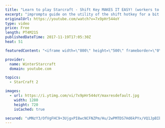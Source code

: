 ```yaml
---
title: "Learn to play Starcraft - Shift Key MAKES IT EASY! (workers to gas, waypoints, ctrl grps, moving)"
excerpt: "impromptu guide on the utility of the shift hotkey for a bit of everything"
originalUrl: https://youtube.com/watch?v=7x9pHr544oY
type: video
price: Free
length: PT4M21S
publishedDateTime: 2017-11-19T17:05:30Z
heat: 51

featuredContent: "<iframe width=\"800\" height=\"500\" frameborder=\"0\" src=\"https://www.youtube.com/embed/7x9pHr544oY\" allow=\"accelerometer; autoplay; encrypted-media; gyroscope; picture-in-picture\" allowfullscreen></iframe>"

provider:
  name: WinterStarcraft
  domain: youtube.com

topics:
  - StarCraft 2

images:
  - url: https://i.ytimg.com/vi/7x9pHr544oY/maxresdefault.jpg
    width: 1280
    height: 720
    isCached: true

secured: "uMNzY3/OfVgFHC9+3UjgxPI8wcNCFNZPm/Hu/2wPMTDS7Hd6kPYx/VQ1JpBIbm6f1W0jnaH0RQE8azHPSMeu7HU32B62y+BulUaau10hi0Ks77vTRXOFROaT41pGrQh9teXdsjp1Opuy2Fu550rHenl+SlQRAsfk7I+Gbs51WDb191RVjV/ygLxsw3Z29o2CWxS6A0PLg78+yhbRxlw1AtsCIwqEknY7evaXbgcwHUfgZzrLbqRbZG8KZb1dPL1LbP7gyZRT211LTXvfEzOHvGK+JEwZHz+ZhmGDSGfoz64IJ/kud9/XzTeWNYXi1RSl3bjExLjxXVN6CDaKz4IF4ggd3Ewfujo+ef3wn1FZYw5H4ZLecu2zL932oMJZyJjzlJoS/y3K9jQVXit3fAqmG84nb4moN93rKpYS3exvpBM=;0AQSj+LoHuwB1VbhsRo4Iw=="
---
```


